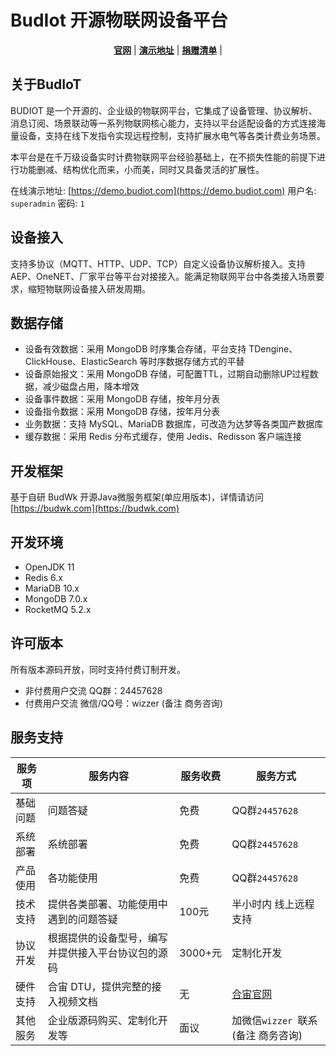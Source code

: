 # BudIot 开源物联网设备平台

<div align="center">

**[官网](https://budiot.com)** |
**[演示地址](https://demo.budiot.com)** |
**[捐赠清单](https://budwk.com/donation)** |

</div>

## 关于BudIoT
BUDIOT 是一个开源的、企业级的物联网平台，它集成了设备管理、协议解析、消息订阅、场景联动等一系列物联网核心能力，支持以平台适配设备的方式连接海量设备，支持在线下发指令实现远程控制，支持扩展水电气等各类计费业务场景。

本平台是在千万级设备实时计费物联网平台经验基础上，在不损失性能的前提下进行功能删减、结构优化而来，小而美，同时又具备灵活的扩展性。

在线演示地址: [https://demo.budiot.com](https://demo.budiot.com) 用户名: `superadmin` 密码: `1`

## 设备接入

支持多协议（MQTT、HTTP、UDP、TCP）自定义设备协议解析接入。支持 AEP、OneNET、厂家平台等平台对接接入。能满足物联网平台中各类接入场景要求，缩短物联网设备接入研发周期。

## 数据存储

* 设备有效数据：采用 MongoDB 时序集合存储，平台支持 TDengine、ClickHouse、ElasticSearch 等时序数据存储方式的平替
* 设备原始报文：采用 MongoDB 存储，可配置TTL，过期自动删除UP过程数据，减少磁盘占用，降本增效
* 设备事件数据：采用 MongoDB 存储，按年月分表
* 设备指令数据：采用 MongoDB 存储，按年月分表
* 业务数据：支持 MySQL、MariaDB 数据库，可改造为达梦等各类国产数据库
* 缓存数据：采用 Redis 分布式缓存，使用 Jedis、Redisson 客户端连接

## 开发框架

基于自研 BudWk 开源Java微服务框架(单应用版本)，详情请访问 [https://budwk.com](https://budwk.com)

## 开发环境

*   OpenJDK 11 
*   Redis 6.x 
*   MariaDB 10.x 
*   MongoDB 7.0.x
*   RocketMQ 5.2.x

## 许可版本

所有版本源码开放，同时支持付费订制开发。

* 非付费用户交流 QQ群：24457628
* 付费用户交流 微信/QQ号：wizzer (备注 商务咨询)

## 服务支持

| 服务项       | 服务内容              | 服务收费   | 服务方式   |
|-----------|-----------------|--------|-------------|
| 基础问题    | 问题答疑  | 免费     | QQ群`24457628`|
| 系统部署      | 系统部署     | 免费     | QQ群`24457628`  |
| 产品使用      | 各功能使用   | 免费     | QQ群`24457628` |
| 技术支持      | 提供各类部署、功能使用中遇到的问题答疑  | 100元    | 半小时内 线上远程支持|
| 协议开发  | 根据提供的设备型号，编写并提供接入平台协议包的源码| 3000+元 | 定制化开发  |
| 硬件支持    |  合宙 DTU，提供完整的接入视频文档  | 无   | [合宙官网](https://official.openluat.com/)|
| 其他服务 | 企业版源码购买、定制化开发等 | 面议     | 加微信`wizzer `联系(备注 商务咨询) |
